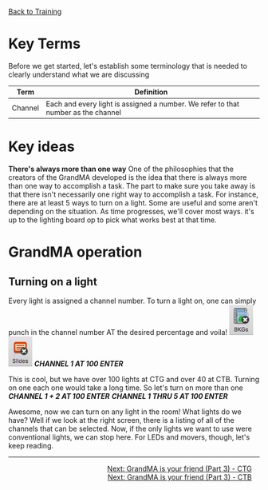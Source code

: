 <!-- TITLE: 202 - GrandMA is your Friend (Part 1) -->
<!-- SUBTITLE: At CT, we use the GrandMA lighting console as the primary desk to control lights -->

[Back to Training](/lights/training)

# Key Terms
Before we get started, let's establish some terminology that is needed to clearly understand what we are discussing

| Term | Definition |
| --- | --- |
| Channel | Each and every light is assigned a number. We refer to that number as the channel |

# Key ideas
**There's always more than one way**
One of the philosophies that the creators of the GrandMA developed is the idea that there is always more than one way to accomplish a task. The part to make sure you take away is that there isn't necessarily one right way to accomplish a task. For instance, there are at least 5 ways to turn on a light. Some are useful and some aren't depending on the situation. As time progresses, we'll cover most ways. it's up to the lighting board op to pick what works best at that time.

# GrandMA operation
## Turning on a light
Every light is assigned a channel number. To turn a light on, one can simply punch in the channel number AT the desired percentage and voila!
![102 Clear Bkgs](/uploads/media-screenshots/102-clear-bkgs.jpg "102 Clear Bkgs")![102 Clear Slides](/uploads/media-screenshots/102-clear-slides.jpg "102 Clear Slides")
***CHANNEL 1 AT 100 ENTER***

This is cool, but we have over 100 lights at CTG and over 40 at CTB. Turning on one each one would take a long time. So let's turn on more than one
***CHANNEL 1 + 2 AT 100 ENTER***
***CHANNEL 1 THRU 5 AT 100 ENTER***

Awesome, now we can turn on any light in the room! What lights do we have? Well if we look at the right screen, there is a listing of all of the channels that can be selected.
Now, if the only lights we want to use were conventional lights, we can stop here. For LEDs and movers, though, let's keep reading.

---

<div style="text-align:right"><a href="/lights/training-pages/203g">Next: GrandMA is your friend (Part 3) - CTG</a>&nbsp;&nbsp;&nbsp;&nbsp;</div>
<div style="text-align:right"><a href="/lights/training-pages/203b">Next: GrandMA is your friend (Part 3) - CTB</a>&nbsp;&nbsp;&nbsp;&nbsp;</div>